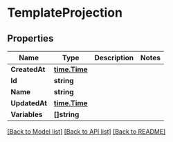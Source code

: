 # TemplateProjection

## Properties

Name | Type | Description | Notes
------------ | ------------- | ------------- | -------------
**CreatedAt** | [**time.Time**](time.Time.md) |  | 
**Id** | **string** |  | 
**Name** | **string** |  | 
**UpdatedAt** | [**time.Time**](time.Time.md) |  | 
**Variables** | **[]string** |  | 

[[Back to Model list]](../README.md#documentation-for-models) [[Back to API list]](../README.md#documentation-for-api-endpoints) [[Back to README]](../README.md)


